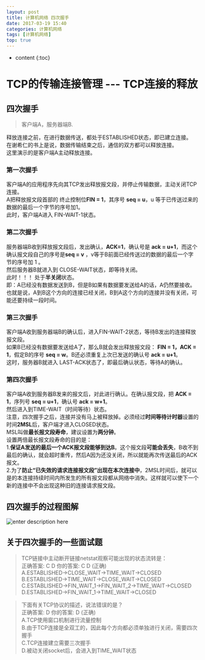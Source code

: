 ```yaml
---
layout: post
title: 计算机网络 四次握手
date: 2017-03-19 15:40
categories: 计算机网络
tags: [计算机网络]
top: true
---
```

* content
{:toc}
# TCP的传输连接管理 --- TCP连接的释放

## 四次握手
> 客户端A，服务器端B.  

释放连接之前，在进行数据传送，都处于ESTABLISHED状态，即已建立连接。  
在谢希仁的书上是说，数据传输结束之后，通信的双方都可以释放连接。  
这里演示的是客户端A主动释放连接。  
### **第一次握手**
客户端A的应用程序先向其TCP发出释放报文段，并停止传输数据，主动关闭TCP连接。  
A把释放报文段首部的 终止控制位**FIN = 1**，其序号 **seq = u**，u 等于已传送过来的数据的最后一个字节的序号加1。  
此时，客户端A进入 FIN-WAIT-1状态。  
### **第二次握手**
服务器端B收到释放报文段后，发出确认，**ACK=1**，确认号是 **ack = u+1**，而这个确认报文段自己的序号是**seq = v** ，v等于B前面已经传送过的数据的最后一个字节的序号加 1 。  
然后服务器B就进入到 CLOSE-WAIT状态，即等待关闭。  
此时！！！ 处于**半关闭**状态。  
即：A已经没有数据发送到B，但是B如果有数据要发送给A的话，A仍然要接收。  
也就是说，A到B这个方向的连接已经关闭，B到A这个方向的连接并没有关闭，可能还要持续一段时间。
### **第三次握手**
客户端A收到服务器端B的确认后，进入FIN-WAIT-2状态，等待B发出的连接释放报文段。  
如果B已经没有数据要发送给A了，那么B就会发出释放报文段： **FIN = 1，ACK = 1**，假定B的序号 **seq = w**。B还必须重复上次已发送的确认号 **ack = u+1**。  
这时，服务器B就进入 LAST-ACK状态了，即最后确认状态，等待A的确认。  
### **第四次握手**
客户端A收到服务器B发来的报文后，对此进行确认。在确认报文段，把 **ACK = 1**，序列号 **seq = u+1**，确认号 **ack = w+1**。  
然后进入到TIME-WAIT（时间等待）状态。  
注意，四次握手之后，连接并没有马上被释放掉。必须经过**时间等待计时器**设置的时间**2MSL**后，客户端才进入CLOSED状态。  
MSL叫做**最长报文段寿命**，建议设置为**两分钟**。  
设置两倍最长报文段寿命的目的是：  
1.**保证A发送的最后一个ACK报文段能够到达B**。这个报文段**可能会丢失**，B收不到最后的确认，就会超时重传，然后A因为还没关闭，所以就能再次传送最后的ACK报文。  
2.为了**防止“已失效的请求连接报文段”出现在本次连接中**，2MSL时间后，就可以是的本连接持续时间内所发生的所有报文段都从网络中消失。这样就可以使下一个新的连接中不会出现这种旧的连接请求报文段。

## 四次握手的过程图解
![enter description here][1]

## 关于四次握手的一些面试题
> TCP链接中主动断开链接netstat观察可能出现的状态流转是：  
> 正确答案: C D   你的答案: C D (正确)  
> A.ESTABLISHED->CLOSE_WAIT->TIME_WAIT->CLOSED  
> B.ESTABLISHED->TIME_WAIT->CLOSE_WAIT->CLOSED  
> C.ESTABLISHED->FIN_WAIT_1->FIN_WAIT_2->TIME_WAIT->CLOSED  
> D.ESTABLISHED->FIN_WAIT_1->TIME_WAIT->CLOSED  

> 下面有关TCP协议的描述，说法错误的是？  
> 正确答案: D   你的答案: D (正确)  
> A.TCP使用窗口机制进行流量控制  
> B.由于TCP连接是全双工的，因此每个方向都必须单独进行关闭，需要四次握手  
> C.TCP连接建立需要三次握手  
> D.被动关闭socket后，会进入到TIME_WAIT状态  


[1]: http://omphwvjh0.bkt.clouddn.com/1489912496967.jpg "四次握手"